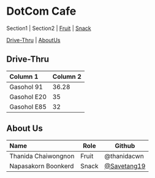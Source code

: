 # DotCom Cafe

Section1 | Section2 | [Fruit](Menu.md#Fruit) | [Snack](Menu.md#snack)

[Drive-Thru](#Drive-Thru) | [AboutUs](#About-us)

## Drive-Thru

| Column 1                 | Column 2 |
|:-------------------------|----------|
| Gasohol 91               | 36.28    |
| Gasohol E20              | 35       |
| Gasohol E85              | 32       |


## About Us

| Name      | Role      | Github          |
|:----------|-----------|-----------------|
| Thanida Chaiwongnon | Fruit | @thanidacwn |
| Napasakorn Boonkerd | Snack | [@Savetang19](https://github.com/Savetang19) |


